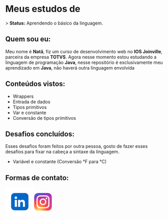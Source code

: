 <h1 style="display: flex; align-items: center;">Meus estudos de </h1>

<p>> <strong>Status:</strong> Aprendendo o básico da linguagem.</p>


<h2>Quem sou eu:</h2>
Meu nome é <b>Natã</b>, fiz um curso de desenvolvimento web no <b>IOS Joinville</b>, parceira da empresa <b>TOTVS</b>.
Agora nesse momento estou estudando a linguagem de programação <b>Java</b>, nesse repositório é exclusivamente
meu aprendizado em <b>Java</b>, não haverá outra linguagem envolvida

<h2>Conteúdos vistos:</h2>
<ul>
    <li>Wrappers</li>
    <li>Entrada de dados</li>
    <li>Tipos primitivos</li>
    <li>Var e constante</li>
    <li>Conversão de tipos primitivos</li>
</ul>

<h2>Desafios concluídos:</h2>
Esses desafios foram feitos por outra pessoa, gosto de fazer esses desafios para fixar na cabeça a sintaxe da linguagem.

<ul>
    <li>Variável e constante (Conversão °F para °C)</li>
</ul>

<h2>Formas de contato:</h2>
<div style="display: flex; align-items: center;">
    <a href="https://www.linkedin.com/in/nat%C3%A3-wilian-barbosa/" Target="_blank"><img src="./src/Fundamentos/images/linkedin.png" height="90px" width="90px"></a>
    <a href="https://www.linkedin.com/in/nat%C3%A3-wilian-barbosa/" Target="_blank"><img src="./src/Fundamentos/images/instagram.png" height="55px" width="55px"></a>
</div>